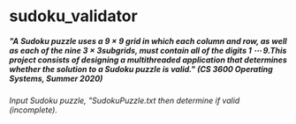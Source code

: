 # sudoku_validator

##### "A Sudoku puzzle uses a 9 × 9 grid in which each column and row, as well as each of the nine 3 × 3subgrids, must contain all of the digits 1 ⋯ 9.This project consists of designing a multithreaded application that determines whether the solution to a Sudoku puzzle is valid." (CS 3600 Operating Systems, Summer 2020)

###### Input Sudoku puzzle, "SudokuPuzzle.txt then determine if valid (incomplete). 